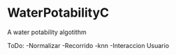 # WaterPotabilityC
A water potability algotithm


ToDo:
-Normalizar
-Recorrido
-knn
-Interaccion Usuario